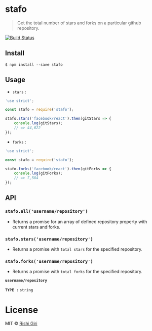 # stafo

> Get the total number of stars and forks on a particular github repository.

[![Build Status](https://travis-ci.org/CodeDotJS/stafo.svg?branch=master)](https://travis-ci.org/CodeDotJS/stafo)

## Install

```
$ npm install --save stafo
```

## Usage

- `stars` :

```js
'use strict';

const stafo = require('stafo');

stafo.stars('facebook/react').then(gitStars => {
	console.log(gitStars);
	// => 44,022
});
```

- `forks` :

```js
'use strict';

const stafo = require('stafo');

stafo.forks('facebook/react').then(gitForks => {
	console.log(gitForks);
	// => 7,584
});
```

## API

### __```stafo.all('username/repository')```__

- Returns a promise for an array of defined repository property with current stars and forks.


### __```stafo.stars('username/repository')```__

- Returns a promise with ```total stars``` for the specified repository.


### __```stafo.forks('username/repository')```__

- Returns a promise with ```total forks``` for the specified repository.


__```username/repository```__

__`TYPE :`__ `string`

# License

MIT &copy; [Rishi Giri](http://rishigiri.com)
